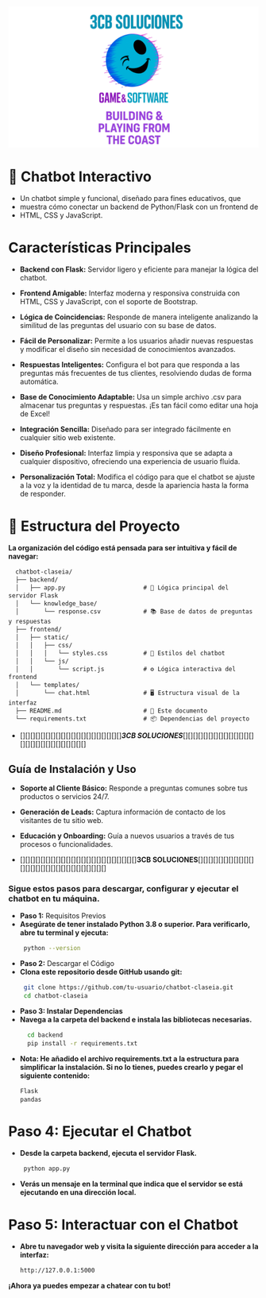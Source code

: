 ![Logo de Google](logo.png)
# 🤖 Chatbot Interactivo
- Un chatbot simple y funcional, diseñado para fines educativos, que 
- muestra cómo conectar un backend de Python/Flask con un frontend de 
- HTML, CSS y JavaScript.

# Características Principales
- **Backend con Flask:** Servidor ligero y eficiente para manejar la lógica del chatbot.

- **Frontend Amigable:** Interfaz moderna y responsiva construida con HTML, CSS y JavaScript, con el soporte de Bootstrap.

- **Lógica de Coincidencias:** Responde de manera inteligente analizando la similitud de las preguntas del usuario con su base de datos.

- **Fácil de Personalizar:** Permite a los usuarios añadir nuevas respuestas y modificar el diseño sin necesidad de conocimientos avanzados.

- **Respuestas Inteligentes:** Configura el bot para que responda a las preguntas más frecuentes de tus clientes, resolviendo dudas de forma automática.

- **Base de Conocimiento Adaptable:** Usa un simple archivo .csv para almacenar tus preguntas y respuestas. ¡Es tan fácil como editar una hoja de Excel!

- **Integración Sencilla:** Diseñado para ser integrado fácilmente en cualquier sitio web existente.

- **Diseño Profesional:** Interfaz limpia y responsiva que se adapta a cualquier dispositivo, ofreciendo una experiencia de usuario fluida.

- **Personalización Total:** Modifica el código para que el chatbot se ajuste a la voz y la identidad de tu marca, desde la apariencia hasta la forma de responder.

# 📁 Estructura del Proyecto
**La organización del código está pensada para ser intuitiva y fácil de navegar:**

<!-- - chatbot-claseia/
- ├── backend/
- │   ├── app.py                      # 🧠 Lógica principal del servidor Flask
- │   └── knowledge_base/
- │       └── response.csv            # 📚 Base de datos de preguntas y respuestas
- ├── frontend/
- │   ├── static/
- │   │   ├── css/
- │   │   │   └── styles.css          # 🎨 Estilos del chatbot
- │   │   └── js/
- │   │       └── script.js           # ⚙️ Lógica interactiva del frontend
- │   └── templates/
- │       └── chat.html               # 🖥️ Estructura visual de la interfaz
- ├── README.md                       # 📝 Este documento
- └── requirements.txt                # 📦 Dependencias del proyecto -->
      
      chatbot-claseia/
      ├── backend/
      │   ├── app.py                      # 🧠 Lógica principal del servidor Flask
      │   └── knowledge_base/
      │       └── response.csv            # 📚 Base de datos de preguntas y respuestas
      ├── frontend/
      │   ├── static/
      │   │   ├── css/
      │   │   │   └── styles.css          # 🎨 Estilos del chatbot
      │   │   └── js/
      │   │       └── script.js           # ⚙️ Lógica interactiva del frontend
      │   └── templates/
      │       └── chat.html               # 🖥️ Estructura visual de la interfaz
      ├── README.md                       # 📝 Este documento
      └── requirements.txt                # 📦 Dependencias del proyecto

- [][][][][][][][][][][][][][][][][][][][]***3CB SOLUCIONES***[][][][][][][][][][][][][][][][][][][][][][][][][][][]
## **Guía de Instalación y Uso**

- **Soporte al Cliente Básico:** Responde a preguntas comunes sobre tus productos o servicios 24/7.

- **Generación de Leads:** Captura información de contacto de los visitantes de tu sitio web.

- **Educación y Onboarding:** Guía a nuevos usuarios a través de tus procesos o funcionalidades.
- [][][][][][][][][][][][][][][][][][][][][][][]**3CB SOLUCIONES**[][][][][][][][][][][][][][][][][][][][][][][][][][][][]
### **Sigue estos pasos para descargar, configurar y ejecutar el chatbot en tu máquina.**

- **Paso 1:** Requisitos Previos
- **Asegúrate de tener instalado Python 3.8 o superior. Para verificarlo, abre tu terminal y ejecuta:**
  ```bash
   python --version

- **Paso 2:** Descargar el Código
- **Clona este repositorio desde GitHub usando git:**
    ```bash
     git clone https://github.com/tu-usuario/chatbot-claseia.git
     cd chatbot-claseia

- **Paso 3: Instalar Dependencias**
- **Navega a la carpeta del backend e instala las bibliotecas necesarias.**
   ```bash
     cd backend
     pip install -r requirements.txt

- **Nota: He añadido el archivo requirements.txt a la estructura para simplificar la instalación. Si no lo tienes, puedes crearlo y pegar el siguiente contenido:**
   ```bash
   Flask
   pandas

# **Paso 4: Ejecutar el Chatbot**
- **Desde la carpeta backend, ejecuta el servidor Flask.**
  ```bash
   python app.py

- **Verás un mensaje en la terminal que indica que el servidor se está ejecutando en una dirección local.**

# **Paso 5: Interactuar con el Chatbot**
- **Abre tu navegador web y visita la siguiente dirección para acceder a la interfaz:**
   ```bash
   http://127.0.0.1:5000

**¡Ahora ya puedes empezar a chatear con tu bot!**
